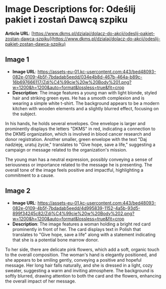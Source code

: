 # Image Descriptions for: Odeślij pakiet i zostań Dawcą szpiku

**Article URL**: [https://www.dkms.pl/dzialaj/dolacz-do-akcji/odeslij-pakiet-zostan-dawca-szpiku](https://www.dkms.pl/dzialaj/dolacz-do-akcji/odeslij-pakiet-zostan-dawca-szpiku)

## Image 1
- **Image URL**: https://assets-eu-01.kc-usercontent.com:443/bed48093-082e-0109-4b5f-7bdadab5eedd/034e4b8d-467b-464a-b89c-16b697666117/Zdj%C4%99cie%20w%20Body%201.png?w=1200&h=1200&auto=format&lossless=true&fit=crop
- **Description**: The image features a young man with light blonde, styled hair and striking green eyes. He has a smooth complexion and is wearing a simple white t-shirt. The background appears to be a modern kitchen with wooden elements and a slightly blurred effect, focusing on the subject.

In his hands, he holds several envelopes. One envelope is larger and prominently displays the letters "DKMS" in red, indicating a connection to the DKMS organization, which is involved in blood cancer research and donor registration. Another smaller, green envelope with the text "Daj nadzieję, uratuj życie," translates to "Give hope, save a life," suggesting a campaign or message related to the organization's mission.

The young man has a neutral expression, possibly conveying a sense of seriousness or importance related to the message he is presenting. The overall tone of the image feels positive and impactful, highlighting a commitment to a cause.

## Image 2
- **Image URL**: https://assets-eu-01.kc-usercontent.com:443/bed48093-082e-0109-4b5f-7bdadab5eedd/4d995839-1152-4a5b-93d5-899f34245c82/Zdj%C4%99cie%20w%20Body%202.png?w=1200&h=1200&auto=format&lossless=true&fit=crop
- **Description**: The image features a woman holding a bright red card prominently in front of her. The card displays text in Polish that translates to "Give hope, save a life" along with a statement indicating that she is a potential bone marrow donor. 

To her side, there are delicate pink flowers, which add a soft, organic touch to the overall composition. The woman's hand is elegantly positioned, and she appears to be smiling gently, conveying a positive and hopeful message. Her long hair falls naturally, and she is dressed in a light, cozy sweater, suggesting a warm and inviting atmosphere. The background is softly blurred, drawing attention to both the card and the flowers, enhancing the overall impact of her message.

